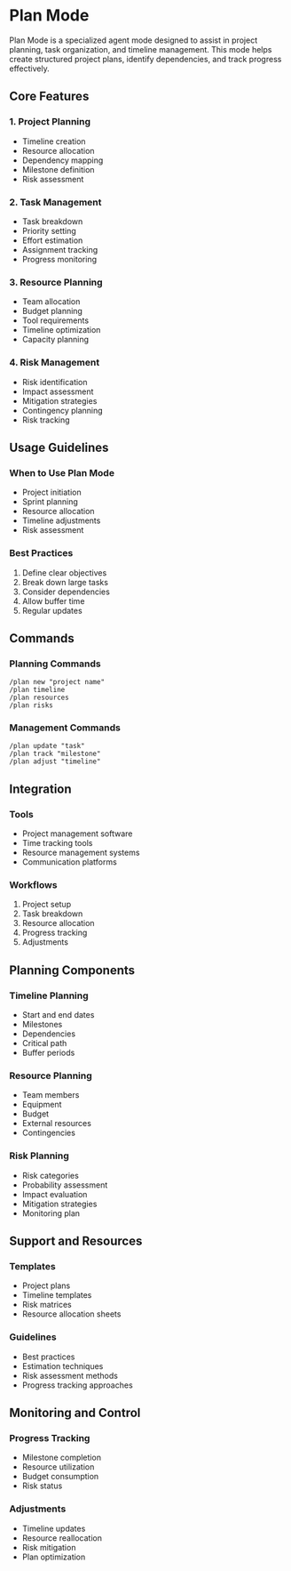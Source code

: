 # Plan Mode

Plan Mode is a specialized agent mode designed to assist in project planning, task organization, and timeline management. This mode helps create structured project plans, identify dependencies, and track progress effectively.

## Core Features

### 1. Project Planning
- Timeline creation
- Resource allocation
- Dependency mapping
- Milestone definition
- Risk assessment

### 2. Task Management
- Task breakdown
- Priority setting
- Effort estimation
- Assignment tracking
- Progress monitoring

### 3. Resource Planning
- Team allocation
- Budget planning
- Tool requirements
- Timeline optimization
- Capacity planning

### 4. Risk Management
- Risk identification
- Impact assessment
- Mitigation strategies
- Contingency planning
- Risk tracking

## Usage Guidelines

### When to Use Plan Mode
- Project initiation
- Sprint planning
- Resource allocation
- Timeline adjustments
- Risk assessment

### Best Practices
1. Define clear objectives
2. Break down large tasks
3. Consider dependencies
4. Allow buffer time
5. Regular updates

## Commands

### Planning Commands
```
/plan new "project name"
/plan timeline
/plan resources
/plan risks
```

### Management Commands
```
/plan update "task"
/plan track "milestone"
/plan adjust "timeline"
```

## Integration

### Tools
- Project management software
- Time tracking tools
- Resource management systems
- Communication platforms

### Workflows
1. Project setup
2. Task breakdown
3. Resource allocation
4. Progress tracking
5. Adjustments

## Planning Components

### Timeline Planning
- Start and end dates
- Milestones
- Dependencies
- Critical path
- Buffer periods

### Resource Planning
- Team members
- Equipment
- Budget
- External resources
- Contingencies

### Risk Planning
- Risk categories
- Probability assessment
- Impact evaluation
- Mitigation strategies
- Monitoring plan

## Support and Resources

### Templates
- Project plans
- Timeline templates
- Risk matrices
- Resource allocation sheets

### Guidelines
- Best practices
- Estimation techniques
- Risk assessment methods
- Progress tracking approaches

## Monitoring and Control

### Progress Tracking
- Milestone completion
- Resource utilization
- Budget consumption
- Risk status

### Adjustments
- Timeline updates
- Resource reallocation
- Risk mitigation
- Plan optimization